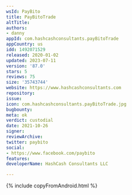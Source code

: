 ```yaml
---
wsId: PayBito
title: PayBitoTrade
altTitle: 
authors:
- danny
appId: com.hashcashconsultants.payBitoTrade
appCountry: us
idd: 1492071529
released: 2020-01-02
updated: 2023-07-11
version: '87.0'
stars: 5
reviews: 75
size: '35743744'
website: https://www.hashcashconsultants.com
repository: 
issue: 
icon: com.hashcashconsultants.payBitoTrade.jpg
bugbounty: 
meta: ok
verdict: custodial
date: 2021-10-26
signer: 
reviewArchive: 
twitter: paybito
social:
- https://www.facebook.com/paybito
features: 
developerName: HashCash Consultants LLC

---
```


{% include copyFromAndroid.html %}
